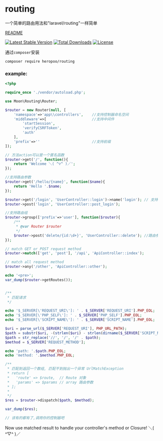 # routing
一个简单的路由用法和"laravel/routing"一样简单

[README](./README.md)

[![Latest Stable Version](https://poser.pugx.org/heropoo/routing/v/stable)](https://packagist.org/packages/heropoo/routing)
[![Total Downloads](https://poser.pugx.org/heropoo/routing/downloads)](https://packagist.org/packages/heropoo/routing)
[![License](https://poser.pugx.org/heropoo/routing/license)](https://packagist.org/packages/heropoo/routing)

通过`composer`安装

```shell
composer require heropoo/routing
```

### example:
```php
<?php

require_once './vendor/autoload.php';

use Moon\Routing\Router;

$router = new Router(null, [
    'namespace'=>'app\\controllers',    //支持控制器命名空间
    'middleware'=>[                     //支持中间件
        'startSession',
        'verifyCSRFToken',
        'auth'
    ],
    'prefix'=>''                        //支持前缀
]);

// 方法action可以是一个匿名函数
$router->get('/', function(){
    return 'Welcome ＼( ^▽^ )／';
});

//支持路由参数
$router->get('/hello/{name}', function($name){
    return 'Hello '.$name;
});

$router->get('/login', 'UserController::login')->name('login'); // 支持给你的路由自定义名称
$router->post('login', 'UserController::post_login');

//支持路由组
$router->group(['prefix'=>'user'], function($router){
    /**
     * @var Router $router
     */
    $router->post('delete/{id:\d+}', 'UserController::delete'); //路由参数 支持正则类型 {param:type}
});

// match GET or POST request method
$router->match(['get', 'post'], '/api', 'ApiController::index');

// match all request method
$router->any('/other', 'ApiController::other');

echo '<pre>';
var_dump($router->getRoutes());


/**
 * 匹配请求
 */

echo '$_SERVER[\'REQUEST_URI\']: ' . $_SERVER['REQUEST_URI'].PHP_EOL;
echo '$_SERVER[\'PHP_SELF\']: ' . $_SERVER['PHP_SELF'].PHP_EOL;
echo '$_SERVER[\'SCRIPT_NAME\']: ' . $_SERVER['SCRIPT_NAME'].PHP_EOL;

$uri = parse_url($_SERVER['REQUEST_URI'], PHP_URL_PATH);
$path = substr($uri, -(strlen($uri) - strlen(dirname($_SERVER['SCRIPT_NAME']))));
$path = str_replace('//', '/', '/' . $path);
$method = $_SERVER['REQUEST_METHOD'];

echo 'path: '.$path.PHP_EOL;
echo 'method: '.$method.PHP_EOL;

/**
 * 匹配到返回一个数组, 匹配不到抛出一个异常 UrlMatchException
 * return [
 *   'route' => $route,  // Route 对象
 *   'params' => $params // array 路由参数
 * ];
 *
 */
$res = $router->dispatch($path, $method);

var_dump($res);

// 该有的都有了,调用你的控制器吧

```

Now use matched result to handle your controller's method or Closure! ＼( ^▽^ )／
